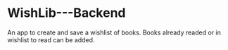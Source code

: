 # WishLib---Backend
An app to create and save a wishlist of books. Books already readed or in wishlist to read can be added.
